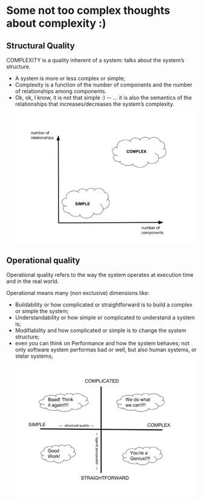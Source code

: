 # Some not too complex thoughts about complexity :)

## Structural Quality

COMPLEXITY is a quality inherent of a system: talks about the system’s structure.
- A system is more or less complex or simple;
- Complexity is a function of the number of components and the number of relationships among components.
- Ok, ok, I know, it is not that simple :)
-- ...  it is also the semantics of the relationships that increases/decreases the system’s complexity.
![](https://github.com/vazquezger/papers/blob/master/figures/graphtale-complexity-fig1.png)

## Operational quality
Operational quality refers to the way the system operates at execution time and in the real world.

Operational means many (non exclusive) dimensions like:
- Buildability or how complicated or straightforward is to build a complex or simple the system; 
- Understandability or how simple or complicated to understand a system is;
- Modifiability and how complicated or simple is to change the system structure;  
- even you can think on Performance and how the system behaves; not only software system performas bad or well, but also human systems, or stelar systems;
![](https://github.com/vazquezger/papers/blob/master/figures/graphtale-complexity-fig2.png)




